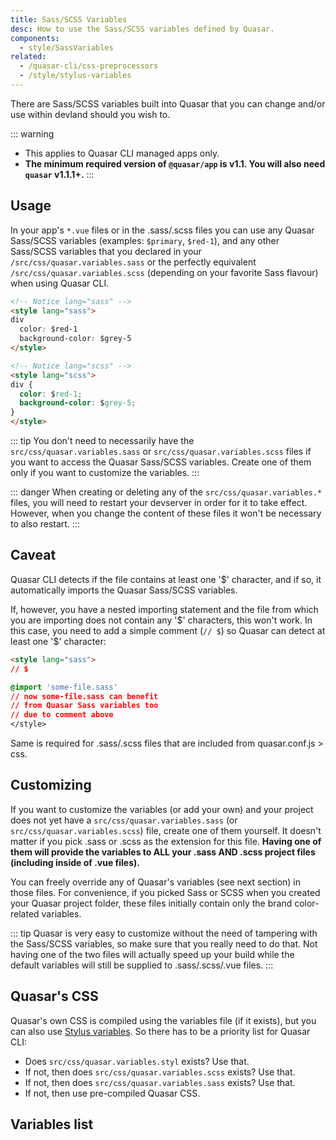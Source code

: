 ```yaml
---
title: Sass/SCSS Variables
desc: How to use the Sass/SCSS variables defined by Quasar.
components:
  - style/SassVariables
related:
  - /quasar-cli/css-preprocessors
  - /style/stylus-variables
---
```


There are Sass/SCSS variables built into Quasar that you can change and/or use within devland should you wish to.

::: warning
* This applies to Quasar CLI managed apps only.
* **The minimum required version of `@quasar/app` is v1.1. You will also need `quasar` v1.1.1+.**
:::

## Usage
In your app's `*.vue` files or in the .sass/.scss files you can use any Quasar Sass/SCSS variables (examples: `$primary`, `$red-1`), and any other Sass/SCSS variables that you declared in your `/src/css/quasar.variables.sass` or the perfectly equivalent `/src/css/quasar.variables.scss` (depending on your favorite Sass flavour) when using Quasar CLI.

```html
<!-- Notice lang="sass" -->
<style lang="sass">
div
  color: $red-1
  background-color: $grey-5
</style>

<!-- Notice lang="scss" -->
<style lang="scss">
div {
  color: $red-1;
  background-color: $grey-5;
}
</style>
```

::: tip
You don't need to necessarily have the `src/css/quasar.variables.sass` or `src/css/quasar.variables.scss` files if you want to access the Quasar Sass/SCSS variables. Create one of them only if you want to customize the variables.
:::

::: danger
When creating or deleting any of the `src/css/quasar.variables.*` files, you will need to restart your devserver in order for it to take effect. However, when you change the content of these files it won't be necessary to also restart.
:::

## Caveat

Quasar CLI detects if the file contains at least one '$' character, and if so, it automatically imports the Quasar Sass/SCSS variables.

If, however, you have a nested importing statement and the file from which you are importing does not contain any '$' characters, this won't work. In this case, you need to add a simple comment (`// $`) so Quasar can detect at least one '$' character:

```html
<style lang="sass">
// $

@import 'some-file.sass'
// now some-file.sass can benefit
// from Quasar Sass variables too
// due to comment above
</style>
```

Same is required for .sass/.scss files that are included from quasar.conf.js > css.

## Customizing
If you want to customize the variables (or add your own) and your project does not yet have a `src/css/quasar.variables.sass` (or `src/css/quasar.variables.scss`) file, create one of them yourself. It doesn't matter if you pick .sass or .scss as the extension for this file. **Having one of them will provide the variables to ALL your .sass AND .scss project files (including inside of .vue files).**

You can freely override any of Quasar's variables (see next section) in those files. For convenience, if you picked Sass or SCSS when you created your Quasar project folder, these files initially contain only the brand color-related variables.

::: tip
Quasar is very easy to customize without the need of tampering with the Sass/SCSS variables, so make sure that you really need to do that. Not having one of the two files will actually speed up your build while the default variables will still be supplied to .sass/.scss/.vue files.
:::

## Quasar's CSS
Quasar's own CSS is compiled using the variables file (if it exists), but you can also use [Stylus variables](/style/stylus-variables). So there has to be a priority list for Quasar CLI:

* Does `src/css/quasar.variables.styl` exists? Use that.
* If not, then does `src/css/quasar.variables.scss` exists? Use that.
* If not, then does `src/css/quasar.variables.sass` exists? Use that.
* If not, then use pre-compiled Quasar CSS.

## Variables list

<sass-variables />

